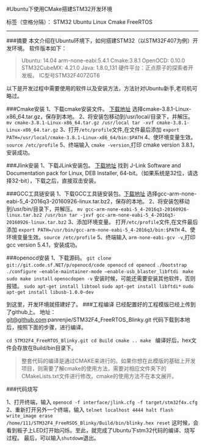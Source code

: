 ﻿#Ubuntu下使用CMake搭建STM32开发环境


标签（空格分隔）： STM32 Ubuntu Linux Cmake FreeRTOS

---
###摘要
本文介绍在Ubuntu环境下，如何搭建STM32（以STM32F407为例）开发环境。
软件版本如下：
>Ubuntu: 14.04
arm-none-eabi:5.4.1
Cmake:3.8.1
OpenOCD: 0.10.0
STM32CubeMX: 4.21.0
Java: 1.8.0_131
硬件平台：正点原子的探索者开发板。
IC型号STM32F407ZGT6



以下是开发过程中需要使用的软件以及安装方法，方法针对Ubuntu新手,老司机可略过。

###Cmake安装
1、下载cmake安装文件。  [下载地址](https://cmake.org/download/)
选择cmake-3.8.1-Linux-x86_64.tar.gz，保存到本地。
2、将安装包移动到/usr/local/目录下，并解压。
`mv cmake-3.8.1-Linux-x86_64.tar.gz /usr/local
tar -xvf cmake-3.8.1-Linux-x86_64.tar.gz`
3、打开`/etc/profile`文件,在文件最后添加
`export PATH=/usr/local/cmake-3.8.1-Linux-x86_64/bin:$PATH`
4、使环境变量生效。`source /etc/profile`
5、终端输入 `cmake -version`,打印 cmake version 3.8.1，安装成功。

###Jlink安装
1、下载JLink安装包。 [下载地址]( https://www.segger.com/downloads/jlink)
找到 J-Link Software and Documentation pack for Linux, DEB Installer, 64-bit。（如果系统是32位，请选择32-bit），下载之后，直接双击安装。

###GCC工具链安装
1、下载GCC工具链安装包。[下载地址](https://launchpad.net/gcc-arm-embedded/+download)
选择gcc-arm-none-eabi-5_4-2016q3-20160926-linux.tar.bz2，保存的本地。
2、将安装包移动到/usr/bin/目录下，并解压。
`mv gcc-arm-none-eabi-5_4-2016q3-20160926-linux.tar.bz2 /usr/bin
    tar -jxvf gcc-arm-none-eabi-5_4-2016q3-20160926-linux.tar.bz2`
3、添加环境变量。
打开`/etc/profile`文件,在文件最后添加
`export PATH=/usr/bin/gcc-arm-none-eabi-5_4-2016q3/bin:$PATH`
4、使环境变量生效。`source /etc/profile`
5、终端输入 `arm-none-eabi-gcv -v`,打印 gcc version 5.4.1，安装成功。

###openocd安装
1、下载源码。
`git clone git://git.code.sf.NET/p/openocd/code openocd`
`cd openocd`
`./bootstrap`
`./configure –enable-maintainer-mode –enable-usb_blaster_libftdi `
`make`
`sudo make install`
`openocdopen -v`
安装时候，可能还需要安装其他软件，否则报错。
`sudo apt-get install libtool`
`sudo apt-get install libftdi*`
`sudo apt-get install libusb-1.0.0-dev`

到这里，开发环境就搭建好了。
###工程编译
已经配置好的工程模版已经上传到了github上。
地址：git@github.com:panrenjie/STM32F4_FreeRTOS_Blinky.git
代码下载到本地后，按照下面的步骤，进行编译。

`cd STM32F4_FreeRTOS_Blinky.git
cd Build
cmake ..
make `
编译好后，hex文件会存放在Build/bin目录下。

>整套代码的编译是通过CMAKE来进行的。如果你想在此模版的基础上开发项目，则需要了解cmake的使用方法，需要对相应文件夹下的CMakeLists.txt文件进行修改。cmake的使用方法不在本文展开。

###代码烧写

1、打开终端，输入
`openocd -f interface/jlink.cfg -f target/stm32f4x.cfg`
2、重新打开另外一个终端，输入
`telnet localhost 4444
halt
flash write_image erase /home/111/STM32F4_FreeRSOS_Blinky/Build/bin/blinky.hex
reset`
这时候，会看到板子上LED灯开始闪烁。至此，就完成了Ubuntu下stm32代码的编译、烧写过程。
最后，可以输入`shutdowm`退出。







